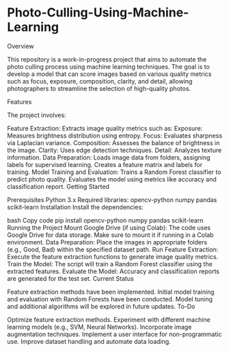# Photo-Culling-Using-Machine-Learning
Overview

This repository is a work-in-progress project that aims to automate the photo culling process using machine learning techniques. The goal is to develop a model that can score images based on various quality metrics such as focus, exposure, composition, clarity, and detail, allowing photographers to streamline the selection of high-quality photos.

Features

The project involves:

Feature Extraction:
Extracts image quality metrics such as:
Exposure: Measures brightness distribution using entropy.
Focus: Evaluates sharpness via Laplacian variance.
Composition: Assesses the balance of brightness in the image.
Clarity: Uses edge detection techniques.
Detail: Analyzes texture information.
Data Preparation:
Loads image data from folders, assigning labels for supervised learning.
Creates a feature matrix and labels for training.
Model Training and Evaluation:
Trains a Random Forest classifier to predict photo quality.
Evaluates the model using metrics like accuracy and classification report.
Getting Started

Prerequisites
Python 3.x
Required libraries:
opencv-python
numpy
pandas
scikit-learn
Installation
Install the dependencies:

bash
Copy code
pip install opencv-python numpy pandas scikit-learn
Running the Project
Mount Google Drive (if using Colab):
The code uses Google Drive for data storage. Make sure to mount it if running in a Colab environment.
Data Preparation:
Place the images in appropriate folders (e.g., Good, Bad) within the specified dataset path.
Run Feature Extraction:
Execute the feature extraction functions to generate image quality metrics.
Train the Model:
The script will train a Random Forest classifier using the extracted features.
Evaluate the Model:
Accuracy and classification reports are generated for the test set.
Current Status

Feature extraction methods have been implemented.
Initial model training and evaluation with Random Forests have been conducted.
Model tuning and additional algorithms will be explored in future updates.
To-Do

 Optimize feature extraction methods.
 Experiment with different machine learning models (e.g., SVM, Neural Networks).
 Incorporate image augmentation techniques.
 Implement a user interface for non-programmatic use.
 Improve dataset handling and automate data loading.
